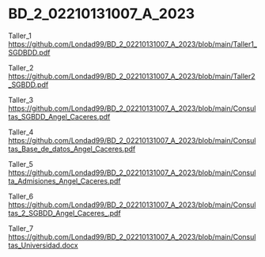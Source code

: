 # BD_2_02210131007_A_2023 
Taller_1 https://github.com/Londad99/BD_2_02210131007_A_2023/blob/main/Taller1_SGDBDD.pdf

Taller_2 https://github.com/Londad99/BD_2_02210131007_A_2023/blob/main/Taller2_SGBDD.pdf

Taller_3 https://github.com/Londad99/BD_2_02210131007_A_2023/blob/main/Consultas_SGBDD_Angel_Caceres.pdf

Taller_4 https://github.com/Londad99/BD_2_02210131007_A_2023/blob/main/Consultas_Base_de_datos_Angel_Caceres.pdf

Taller_5 https://github.com/Londad99/BD_2_02210131007_A_2023/blob/main/Consulta_Admisiones_Angel_Caceres.pdf

Taller_6 https://github.com/Londad99/BD_2_02210131007_A_2023/blob/main/Consultas_2_SGBDD_Angel_Caceres_.pdf

Taller_7 https://github.com/Londad99/BD_2_02210131007_A_2023/blob/main/Consultas_Universidad.docx
